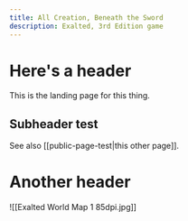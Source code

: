 ```yaml
---
title: All Creation, Beneath the Sword
description: Exalted, 3rd Edition game
---
```

# Here's a header

This is the landing page for this thing.

## Subheader test

See also [[public-page-test|this other page]].

# Another header

![[Exalted World Map 1 85dpi.jpg]]